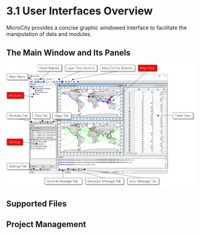 # 3.1 User Interfaces Overview
MicroCity provides a concise graphic windowed interface to facilitate the manipulation of data and modules. 
## The Main Window and Its Panels
![Screenshot](imgs/main_window.png)
## Supported Files
## Project Management
